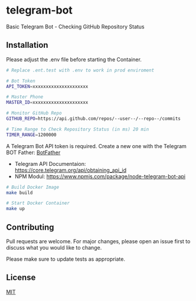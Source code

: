 # telegram-bot
Basic Telegram Bot - Checking GitHub Repository Status


## Installation

Please adjust the .env file before starting the Container.

```bash
# Replace .ent.test with .env to work in prod enviroment

# Bot Token
API_TOKEN=xxxxxxxxxxxxxxxxxxxxx

# Master Phone
MASTER_ID=xxxxxxxxxxxxxxxxxxxxx

# Monitor GitHub Repo
GITHUB_REPO=https://api.github.com/repos/--user--/--repo--/commits

# Time Range to Check Repository Status (in ms) 20 min
TIMER_RANGE=1200000
```

A Telegram Bot API token is required. Create a new one with the Telegram BOT Father: [BotFather](https://telegram.me/BotFather)

- Telegram API Documentaion: https://core.telegram.org/api/obtaining_api_id
- NPM Modul: https://www.npmjs.com/package/node-telegram-bot-api

```bash
# Build Docker Image
make build

# Start Docker Container
make up
```

## Contributing
Pull requests are welcome. For major changes, please open an issue first to discuss what you would like to change.

Please make sure to update tests as appropriate.

## License
[MIT](https://choosealicense.com/licenses/mit/)
